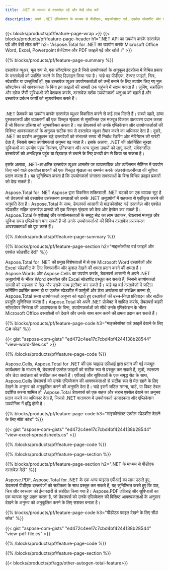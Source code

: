 ```yaml
---
title: .NET के माध्यम से दस्तावेज़ पढ़ें और देखें लोड करें 

description: अपने .NET एप्लिकेशन के माध्यम से पीडीएफ, माइक्रोसॉफ्ट वर्ड, एक्सेल स्प्रेडशीट और पावरपॉइंट प्रेजेंटेशन पढ़ें और देखें। C# कोड सूचीबद्ध.
---
```


{{< blocks/products/pf/feature-page-wrap >}}
{{< blocks/products/pf/feature-page-header h1=".NET API का उपयोग करके दस्तावेज़ पढ़ें और देखें लोड करें" h2="Aspose.Total for .NET का उपयोग करके Microsoft Office Word, Excel, Powerpoint प्रेजेंटेशन और PDF फ़ाइलें पढ़ें और खोलें।" >}}

{{% blocks/products/pf/feature-page-summary %}}

दस्तावेज़ व्यूअर, मूल रूप से, एक सॉफ़्टवेयर टूल है जिसे उपयोगकर्ता के अनुकूल इंटरफ़ेस में विभिन्न प्रकार के दस्तावेज़ों को प्रदर्शित करने के लिए डिज़ाइन किया गया है। चाहे वह पीडीएफ, टेक्स्ट फ़ाइलें, चित्र, स्प्रेडशीट या प्रस्तुतियाँ हों, एक दस्तावेज़ व्यूअर उपयोगकर्ताओं को उन्हें बनाने के लिए उपयोग किए गए मूल सॉफ़्टवेयर की आवश्यकता के बिना इन फ़ाइलों की सामग्री तक पहुंचने में सक्षम बनाता है। ज़ूमिंग, स्क्रॉलिंग और खोज जैसी सुविधाओं की पेशकश करके, दस्तावेज़ दर्शक उपयोगकर्ता अनुभव को बढ़ाते हैं और दस्तावेज़ प्रबंधन कार्यों को सुव्यवस्थित करते हैं। <br /> <br />

.NET फ्रेमवर्क का उपयोग करके दस्तावेज़ व्यूअर विकसित करने से कई लाभ मिलते हैं। सबसे पहले, ढांचा पुस्तकालयों और उपकरणों की एक विस्तृत श्रृंखला से सुसज्जित एक मजबूत विकास वातावरण प्रदान करता है जो विकास प्रक्रिया को सुव्यवस्थित करता है। यह डेवलपर्स को उनके एप्लिकेशन और उपयोगकर्ताओं की विशिष्ट आवश्यकताओं के अनुरूप सटीक रूप से दस्तावेज़ व्यूअर तैयार करने का अधिकार देता है। दूसरे, .NET का प्रदर्शन अनुकूलन बड़े दस्तावेज़ों को संभालते समय भी निर्बाध रेंडरिंग और नेविगेशन की गारंटी देता है, जिससे समग्र उपयोगकर्ता अनुभव बढ़ जाता है। इसके अलावा, .NET की अंतर्निहित सुरक्षा सुविधाओं का उपयोग पहुंच नियंत्रण, एन्क्रिप्शन और अन्य सुरक्षा उपायों को लागू करने, संवेदनशील दस्तावेजों को अनधिकृत पहुंच या छेड़छाड़ से बचाने के लिए प्रभावी ढंग से किया जा सकता है। <br />
<br />
इसके अलावा, .NET-आधारित दस्तावेज़ व्यूअर आमतौर पर व्यावसायिक और व्यक्तिगत सेटिंग्स में उपयोग किए जाने वाले दस्तावेज़ प्रारूपों की एक विस्तृत श्रृंखला का समर्थन करके अंतरसंचालनीयता की सुविधा प्रदान करता है। यह सुनिश्चित करता है कि उपयोगकर्ता संगतता समस्याओं के बिना विभिन्न फ़ाइल प्रकारों को देख सकते हैं।
<br /><br />
Aspose.Total for .NET Aspose द्वारा विकसित शक्तिशाली .NET घटकों का एक व्यापक सूट है जो डेवलपर्स को दस्तावेज़ प्रसंस्करण क्षमताओं को उनके .NET अनुप्रयोगों में सहजता से एकीकृत करने की अनुमति देता है। Aspose.Total के साथ, डेवलपर्स आसानी से माइक्रोसॉफ्ट वर्ड दस्तावेज़ और एक्सेल स्प्रेडशीट सहित दस्तावेज़ प्रारूपों की एक विस्तृत श्रृंखला को देख और हेरफेर कर सकते हैं। Aspose.Total के एपीआई और कार्यात्मकताओं के समृद्ध सेट का लाभ उठाकर, डेवलपर्स मजबूत और सुविधा संपन्न एप्लिकेशन बना सकते हैं जो उनके उपयोगकर्ताओं की विविध दस्तावेज़ प्रसंस्करण आवश्यकताओं को पूरा करते हैं।

{{% /blocks/products/pf/feature-page-summary  %}}

{{% blocks/products/pf/feature-page-section  h2="माइक्रोसॉफ्ट वर्ड फ़ाइलें और एक्सेल स्प्रेडशीट देखें" %}}

Aspose.Total for .NET की प्रमुख विशेषताओं में से एक Microsoft Word दस्तावेज़ों और Excel स्प्रेडशीट के लिए विश्वसनीय और कुशल देखने की क्षमता प्रदान करने की क्षमता है। Aspose.Words और Aspose.Cells का उपयोग करके, डेवलपर्स आसानी से अपने .NET अनुप्रयोगों के भीतर Word दस्तावेज़ और Excel स्प्रेडशीट प्रस्तुत कर सकते हैं, जिससे उपयोगकर्ता सामग्री को सहजता से देख और उसके साथ इंटरैक्ट कर सकते हैं। चाहे वह वर्ड दस्तावेज़ों में जटिल फ़ॉर्मेटिंग प्रदर्शित करना हो या एक्सेल स्प्रेडशीट में फ़ार्मुलों और डेटा अखंडता को संरक्षित करना हो, Aspose.Total समग्र उपयोगकर्ता अनुभव को बढ़ाते हुए दस्तावेज़ों की उच्च-निष्ठा प्रतिपादन और सटीक प्रस्तुति सुनिश्चित करता है। Aspose.Total को अपने .NET प्रोजेक्ट में शामिल करके, डेवलपर्स बाहरी सॉफ़्टवेयर निर्भरता की आवश्यकता के बिना, उपयोगकर्ताओं को सीधे उनके एप्लिकेशन के भीतर Microsoft Office दस्तावेज़ों को देखने और उनके साथ काम करने की क्षमता प्रदान कर सकते हैं।

{{% blocks/products/pf/feature-page-code h3="माइक्रोसॉफ्ट वर्ड फ़ाइलें देखने के लिए C# कोड" %}}

{{< gist "aspose-com-gists" "ed472c4ee17c7cbd4bf4244138b28544" "view-word-files.cs" >}}

{{% /blocks/products/pf/feature-page-code  %}}

Aspose.Cells, Aspose.Total for .NET की एक चाइल्ड एपीआई द्वारा प्रदान की गई मजबूत कार्यक्षमता के माध्यम से, डेवलपर्स एक्सेल फ़ाइलों को सटीक रूप से प्रस्तुत कर सकते हैं, सूत्रों, स्वरूपण और डेटा अखंडता को संरक्षित कर सकते हैं। एपीआई और सुविधाओं के एक समृद्ध सेट के साथ, Aspose.Cells डेवलपर्स को उनके एप्लिकेशन की आवश्यकताओं से सटीक रूप से मेल खाने के लिए देखने के अनुभव को अनुकूलित करने की अनुमति देता है। चाहे इसमें जटिल गणना, चार्ट, या पिवट टेबल प्रदर्शित करना शामिल हो, Aspose.Total डेवलपर्स को एक सहज और सहज एक्सेल देखने का अनुभव प्रदान करने का अधिकार देता है, जिससे .NET वातावरण में उपयोगकर्ता उत्पादकता और एप्लिकेशन उपयोगिता में वृद्धि होती है।

{{% blocks/products/pf/feature-page-code h3="माइक्रोसॉफ्ट एक्सेल स्प्रेडशीट देखने के लिए सी# कोड" %}}

{{< gist "aspose-com-gists" "ed472c4ee17c7cbd4bf4244138b28544" "view-excel-spreadsheets.cs" >}}

{{% /blocks/products/pf/feature-page-code  %}}

{{% /blocks/products/pf/feature-page-section %}}

{{% blocks/products/pf/feature-page-section  h2=".NET के माध्यम से पीडीएफ दस्तावेज़ देखें" %}}

Aspose.PDF, Aspose.Total for .NET के एक अन्य चाइल्ड एपीआई का लाभ उठाते हुए, डेवलपर्स पीडीएफ दस्तावेज़ों को सटीकता के साथ प्रस्तुत कर सकते हैं, यह सुनिश्चित करते हुए कि पाठ, चित्र और स्वरूपण को ईमानदारी से संरक्षित किया गया है। Aspose.PDF एपीआई और सुविधाओं का एक व्यापक सूट प्रदान करता है, जो डेवलपर्स को उनके एप्लिकेशन की विशिष्ट आवश्यकताओं के अनुसार देखने के अनुभव को अनुकूलित करने के लिए सशक्त बनाता है।

{{% blocks/products/pf/feature-page-code h3="पीडीएफ फाइल देखने के लिए सी# कोड" %}}

{{< gist "aspose-com-gists" "ed472c4ee17c7cbd4bf4244138b28544" "view-pdf-file.cs" >}}

{{% /blocks/products/pf/feature-page-code  %}}

{{% /blocks/products/pf/feature-page-section %}}

{{< blocks/products/pf/agp/other-autogen-total-feature>}}